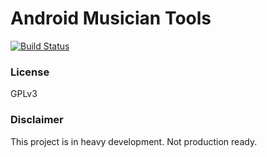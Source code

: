 # Android Musician Tools

[![Build Status](https://travis-ci.org/mercuriete/android-musician-tools.svg?branch=master)](https://travis-ci.org/mercuriete/android-musician-tools)

### License
GPLv3

### Disclaimer
This project is in heavy development. Not production ready.

